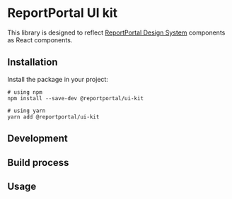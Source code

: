 # ReportPortal UI kit

This library is designed to reflect [ReportPortal Design System](https://www.figma.com/file/gjYQPbeyf4YsH3wZiVKoaj/RP-DS-6) components as React components.

## Installation

Install the package in your project:

```console
# using npm
npm install --save-dev @reportportal/ui-kit
```

```console
# using yarn
yarn add @reportportal/ui-kit
```

## Development

## Build process

## Usage

